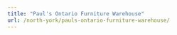 ```yaml
---
title: "Paul's Ontario Furniture Warehouse"
url: /north-york/pauls-ontario-furniture-warehouse/
---
```


